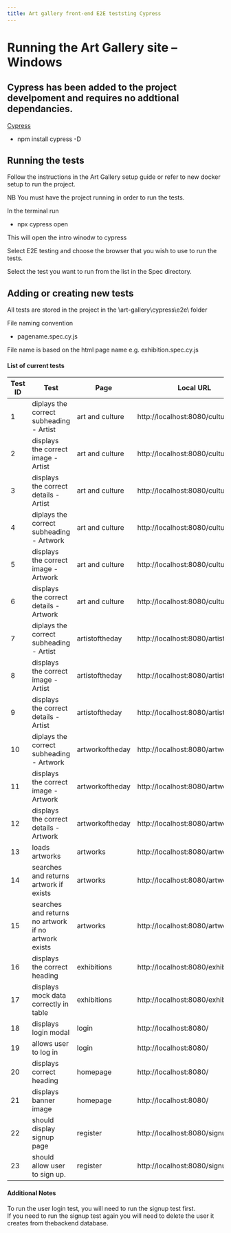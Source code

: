 ```yaml
---
title: Art gallery front-end E2E teststing Cypress
---
```



# Running the Art Gallery site – Windows

## Cypress has been added to the project develpoment and requires no addtional dependancies.

[Cypress](https://www.cypress.io/)

- npm install cypress -D

## Running the tests

Follow the instructions in the Art Gallery setup guide or refer to new docker setup to run the
project.

NB You must have the project running in order to run the tests.

In the terminal run

- npx cypress open

This will open the intro winodw to cypress

Select E2E testing and choose the browser that you wish to use to run the tests.

Select the test you want to run from the list in the Spec directory.

## Adding or creating new tests

All tests are stored in the project in the \art-gallery\cypress\e2e\ folder

File naming convention

- pagename.spec.cy.js

File name is based on the html page name e.g. exhibition.spec.cy.js

#### List of current tests

| Test ID | Test                                                 | Page            | Local URL                          | Test file                  | Expected Result |
| ------- | ---------------------------------------------------- | --------------- | ---------------------------------- | -------------------------- | --------------- |
| 1       | diplays the correct subheading - Artist              | art and culture | http://localhost:8080/culture      | artandculture.spec.cy.js   | Success         |
| 2       | displays the correct image - Artist                  | art and culture | http://localhost:8080/culture      | artandculture.spec.cy.js   | Success         |
| 3       | displays the correct details -Artist                 | art and culture | http://localhost:8080/culture      | artandculture.spec.cy.js   | Success         |
| 4       | diplays the correct subheading - Artwork             | art and culture | http://localhost:8080/culture      | artandculture.spec.cy.js   | Success         |
| 5       | displays the correct image - Artwork                 | art and culture | http://localhost:8080/culture      | artandculture.spec.cy.js   | Success         |
| 6       | displays the correct details -Artwork                | art and culture | http://localhost:8080/culture      | artandculture.spec.cy.js   | Success         |
| 7       | diplays the correct subheading - Artist              | artistoftheday  | http://localhost:8080/artistofday  | artistoftheday.spec.cy.js  | Success         |
| 8       | displays the correct image - Artist                  | artistoftheday  | http://localhost:8080/artistofday  | artistoftheday.spec.cy.js  | Success         |
| 9       | displays the correct details -Artist                 | artistoftheday  | http://localhost:8080/artistofday  | artistoftheday.spec.cy.js  | Success         |
| 10      | diplays the correct subheading - Artwork             | artworkoftheday | http://localhost:8080/artworkofday | artworkoftheday.spec.cy.js | Success         |
| 11      | displays the correct image - Artwork                 | artworkoftheday | http://localhost:8080/artworkofday | artworkoftheday.spec.cy.js | Success         |
| 12      | displays the correct details -Artwork                | artworkoftheday | http://localhost:8080/artworkofday | artworkoftheday.spec.cy.js | Success         |
| 13      | loads artworks                                       | artworks        | http://localhost:8080/artworks     | artworks.spec.cy.js        | Success         |
| 14      | searches and returns artwork if exists               | artworks        | http://localhost:8080/artworks     | artworks.spec.cy.js        | Success         |
| 15      | searches and returns no artwork if no artwork exists | artworks        | http://localhost:8080/artworks     | artworks.spec.cy.js        | Success         |
| 16      | displays the correct heading                         | exhibitions     | http://localhost:8080/exhibitions  | exhibitions.spec.cy.js     | Success         |
| 17      | displays mock data correctly in table                | exhibitions     | http://localhost:8080/exhibitions  | exhibitions.spec.cy.js     | Success         |
| 18      | displays login modal                                 | login           | http://localhost:8080/             | login.spec.cy.js           | Success         |
| 19      | allows user to log in                                | login           | http://localhost:8080/             | login.spec.cy.js           | Success         |
| 20      | displays correct heading                             | homepage        | http://localhost:8080/             | mainpage.spec.cy.js        | Success         |
| 21      | displays banner image                                | homepage        | http://localhost:8080/             | mainpage.spec.cy.js        | Success         |
| 22      | should display signup page                           | register        | http://localhost:8080/signup       | registeruser.spec.cy.js    | Success         |
| 23      | should allow user to sign up.                        | register        | http://localhost:8080/signup       | registeruser.spec.cy.js    | Success         |

#### Additional Notes

To run the user login test, you will need to run the signup test first.  
If you need to run the signup test again you will need to delete the user it creates from thebackend
database.
